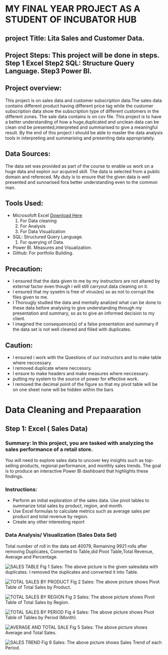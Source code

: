 # MY FINAL YEAR PROJECT AS A STUDENT OF INCUBATOR HUB
## project Title: Lita Sales and Customer Data.

## Project Steps: This project will be done in steps. Step 1 Excel Step2 SQL: Structure Query Language. Step3 Power BI.

## Project overview:
This project is on sales data and customer subscription data.The sales data contains different product having different price tag while the customer subscription data show the subscription type of different customers in the different zones. The sale data contains is on csv file. This project is to have a better understanding of how a huge,duplicated and unclean data can be clean ond be presented,interpreted and summarised to give a meaningful result. By the end of this project i should be able to master the data analysis tools in interpreting and summarising and presenting data appropriately.

## Data Sources:
The data set was provided as part of the course to enable us work on a huge data and exploir our acquired skill. The data is selected from a public domain and refereced. My duty is to 
 ensure that the given data is well presented and sunnarised fora better understanding even to the common man.

 ## Tools Used:
-  Microsofoft  Excel [Download Here](https://www.microsoft.com)
    1. For Data cleaning
    2. For Analysis
    3. For Data Visualization
 - SQL: Structured Query Language.
      1. For querying of Data.
 - Power BI. Measures and Visualization.
  - Github: For portfolio Building.
 
## Precaution:
- I ensured that the data given to me by my instructors are not altared by external factor even though i will still carryout data cleaning on it.
- I ensured that my sysetm is free of virus(es) so as not to corrupt the files given to me.
- I Thorougly studied the data and mentally analized what can be done to these data before analysing to give understanding through my presentation and summary, so as to give an informed decision to my client.
- I imagined the consequence(s) of a false presentation and summary if the data set is not well cleaned and fiiled with duplicates.

## Caution:
- I ensured i work with the Questions of our instructors and to make table where neccessary.
- I removed duplicate where neccessry.
- I ensure to make headers and make measures where neccessary.
- putting my system to the source of power for effective work.
- I removed the decimal point of the figure so that my pivot table will be on one sheet none will be hidden within the bars

# Data Cleaning and Prepaaration

## Step 1: Excel ( Sales Data)
### Summary: In this project, you are tasked with analyzing the sales performance of a retail store. 
You will need to explore sales data to uncover key insights such as top-selling products, regional 
performance, and monthly sales trends. The goal is to produce an interactive Power BI 
dashboard that highlights these findings.

### Instructions:
- Perform an initial exploration of the sales data. Use pivot tables to summarize 
total sales by product, region, and month.
- Use Excel formulas to calculate metrics such as average sales per product and 
total revenue by region.
- Create any other interesting report

### Data Analysis/ Visualization (Sales Data Set)
Total number of roll in the data set 40079, Remaining 9921 rolls after removing Duplicates, Converted to Table,did Pivot Table,Total Revenue, Average and Percentage. 

![SALES TABLE](https://github.com/user-attachments/assets/ac5899b1-a484-40d6-ae74-ad7de086c77b)
Fig 1 Sales: The above picture is the given salesdata with duplicates. I removed the duplicates and converted it into Table.


![TOTAL SALES BY PRODUCT](https://github.com/user-attachments/assets/0f285ad9-80be-45a7-9e4b-56fdeb1c5610)
Fig 2 Sales: The above picture shows Pivot Table of Total Sales by Product.


![TOTAL SALES BY REGION](https://github.com/user-attachments/assets/a0ea4b66-0c59-4211-8ced-043782a2a486)
Fig 3 Sales: The above picture shows Pivot Table of Total Sales by Region.


![TOTAL SALES BY PERIOD](https://github.com/user-attachments/assets/f6d16e3d-34fc-434c-87f9-90131b8af02c)
Fig 4 Sales: The above picture shows Pivot Table of Tables by Period (Month).


![AVERAGE AND TOTAL SALE](https://github.com/user-attachments/assets/996ac11a-cd03-4743-8099-2525b9afaf56)
Fig 5 Sales: The above picture shows Average and Total Sales.


![SALES TREND](https://github.com/user-attachments/assets/d3843c6b-9019-4202-a2c9-3a1869780b95)
Fig 6 Sales:  The above picture shows Sales Trend of each Period.


 



